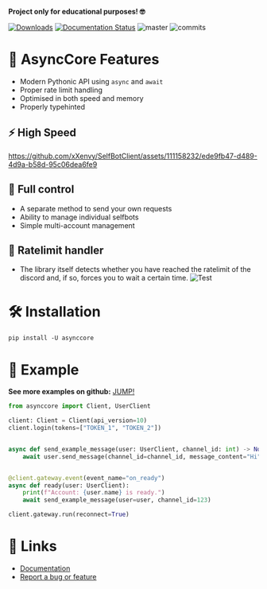 **Project only for educational purposes! 🤓**

[![Downloads](https://static.pepy.tech/personalized-badge/selfbotclient?period=total&units=international_system&left_color=grey&right_color=brightgreen&left_text=Downloads)](https://pepy.tech/project/selfbotclient)
[![Documentation Status](https://readthedocs.org/projects/selfbotclient/badge/?version=latest)](https://selfbotclient.readthedocs.io/en/latest/?badge=latest)
![master](https://img.shields.io/github/last-commit/badges/shields/master)
![commits](https://badgen.net/github/commits/xXenvy/selfbotclient/master)

# 🔧 AsyncCore Features
- Modern Pythonic API using `async` and `await`
- Proper rate limit handling
- Optimised in both speed and memory
- Properly typehinted

## ⚡ High Speed
https://github.com/xXenvy/SelfBotClient/assets/111158232/ede9fb47-d489-4d9a-b58d-95c06dea6fe9

## 🔧 Full control
- A separate method to send your own requests
- Ability to manage individual selfbots
- Simple multi-account management

## 📌 Ratelimit handler
- The library itself detects whether you have reached the ratelimit of the discord and, if so, forces you to wait a certain time.
![Test](https://i.imgur.com/hTUFQKF.png)

# 🛠️ Installation
```shell
pip install -U asynccore
```
# 💫 Example
**See more examples on github:** [JUMP!](https://github.com/xXenvy/SelfBotClient/tree/master/examples)
```py
from asynccore import Client, UserClient

client: Client = Client(api_version=10)
client.login(tokens=["TOKEN_1", "TOKEN_2"])


async def send_example_message(user: UserClient, channel_id: int) -> None:
    await user.send_message(channel_id=channel_id, message_content="Hi")


@client.gateway.event(event_name="on_ready")
async def ready(user: UserClient):
    print(f"Account: {user.name} is ready.")
    await send_example_message(user=user, channel_id=123)

client.gateway.run(reconnect=True)
```

# 🧷 Links
- [Documentation](https://asynccore.readthedocs.io/en/latest/index.html)
- [Report a bug or feature](https://github.com/xXenvy/AsyncCore/issues/new/choose)
